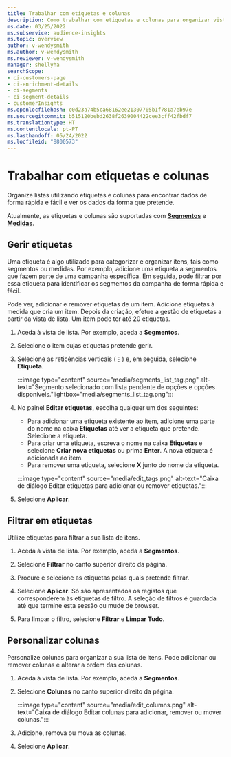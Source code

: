 ```yaml
---
title: Trabalhar com etiquetas e colunas
description: Como trabalhar com etiquetas e colunas para organizar vistas de lista
ms.date: 03/25/2022
ms.subservice: audience-insights
ms.topic: overview
author: v-wendysmith
ms.author: v-wendysmith
ms.reviewer: v-wendysmith
manager: shellyha
searchScope:
- ci-customers-page
- ci-enrichment-details
- ci-segments
- ci-segment-details
- customerInsights
ms.openlocfilehash: c0d23a74b5ca68162ee21307705b1f781a7eb97e
ms.sourcegitcommit: b515120bebd2638f2639004422cee3cff42fbdf7
ms.translationtype: HT
ms.contentlocale: pt-PT
ms.lasthandoff: 05/24/2022
ms.locfileid: "8800573"
---
```

# <a name="work-with-tags-and-columns"></a>Trabalhar com etiquetas e colunas

Organize listas utilizando etiquetas e colunas para encontrar dados de forma rápida e fácil e ver os dados da forma que pretende.

Atualmente, as etiquetas e colunas são suportadas com **[Segmentos](segments.md)** e **[Medidas](measures.md)**.

## <a name="manage-tags"></a>Gerir etiquetas

Uma etiqueta é algo utilizado para categorizar e organizar itens, tais como segmentos ou medidas. Por exemplo, adicione uma etiqueta a segmentos que fazem parte de uma campanha específica. Em seguida, pode filtrar por essa etiqueta para identificar os segmentos da campanha de forma rápida e fácil.

Pode ver, adicionar e remover etiquetas de um item. Adicione etiquetas à medida que cria um item. Depois da criação, efetue a gestão de etiquetas a partir da vista de lista. Um item pode ter até 20 etiquetas.

1. Aceda à vista de lista. Por exemplo, aceda a **Segmentos**.

1. Selecione o item cujas etiquetas pretende gerir.

1. Selecione as reticências verticais (&vellip;) e, em seguida, selecione **Etiqueta**.

   :::image type="content" source="media/segments_list_tag.png" alt-text="Segmento selecionado com lista pendente de opções e opções disponíveis."lightbox="media/segments_list_tag.png":::

1. No painel **Editar etiquetas**, escolha qualquer um dos seguintes:

   - Para adicionar uma etiqueta existente ao item, adicione uma parte do nome na caixa **Etiquetas** até ver a etiqueta que pretende. Selecione a etiqueta.
   - Para criar uma etiqueta, escreva o nome na caixa **Etiquetas** e selecione **Criar nova etiquetas** ou prima **Enter**. A nova etiqueta é adicionada ao item.
   - Para remover uma etiqueta, selecione **X** junto do nome da etiqueta.

   :::image type="content" source="media/edit_tags.png" alt-text="Caixa de diálogo Editar etiquetas para adicionar ou remover etiquetas.":::

1. Selecione **Aplicar**.

## <a name="filter-on-tags"></a>Filtrar em etiquetas

Utilize etiquetas para filtrar a sua lista de itens.

1. Aceda à vista de lista. Por exemplo, aceda a **Segmentos**.

1. Selecione **Filtrar** no canto superior direito da página.

1. Procure e selecione as etiquetas pelas quais pretende filtrar.

1. Selecione **Aplicar**. Só são apresentados os registos que corresponderem às etiquetas de filtro. A seleção de filtros é guardada até que termine esta sessão ou mude de browser.

1. Para limpar o filtro, selecione **Filtrar** e **Limpar Tudo**.

## <a name="customize-columns"></a>Personalizar colunas

Personalize colunas para organizar a sua lista de itens. Pode adicionar ou remover colunas e alterar a ordem das colunas.

1. Aceda à vista de lista. Por exemplo, aceda a **Segmentos**.

1. Selecione **Colunas** no canto superior direito da página.

   :::image type="content" source="media/edit_columns.png" alt-text="Caixa de diálogo Editar colunas para adicionar, remover ou mover colunas.":::

1. Adicione, remova ou mova as colunas.

1. Selecione **Aplicar**.
